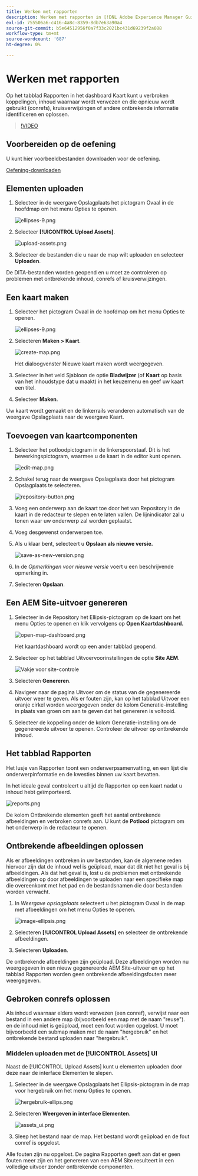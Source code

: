 ```yaml
---
title: Werken met rapporten
description: Werken met rapporten in [!DNL Adobe Experience Manager Guides]
exl-id: 755506a6-c416-4a8c-8359-8db7e63a90a4
source-git-commit: b5e64512956f0a7f33c2021bc431d69239f2a088
workflow-type: tm+mt
source-wordcount: '687'
ht-degree: 0%

---
```


# Werken met rapporten

Op het tabblad Rapporten in het dashboard Kaart kunt u verbroken koppelingen, inhoud waarnaar wordt verwezen en die opnieuw wordt gebruikt (conrefs), kruisverwijzingen of andere ontbrekende informatie identificeren en oplossen.

>[!VIDEO](https://video.tv.adobe.com/v/339039)

## Voorbereiden op de oefening

U kunt hier voorbeeldbestanden downloaden voor de oefening.

[Oefening-downloaden](assets/exercises/working-with-reports.zip)

## Elementen uploaden

1. Selecteer in de weergave Opslagplaats het pictogram Ovaal in de hoofdmap om het menu Opties te openen.

   ![ellipses-9.png](images/ellipses-9.png)

2. Selecteer **[!UICONTROL Upload Assets]**.

   ![upload-assets.png](images/upload-assets.png)

3. Selecteer de bestanden die u naar de map wilt uploaden en selecteer **Uploaden**.

De DITA-bestanden worden geopend en u moet ze controleren op problemen met ontbrekende inhoud, conrefs of kruisverwijzingen.

## Een kaart maken

1. Selecteer het pictogram Ovaal in de hoofdmap om het menu Opties te openen.

   ![ellipses-9.png](images/ellipses-9.png)

2. Selecteren **Maken > Kaart**.

   ![create-map.png](images/create-map.png)

   Het dialoogvenster Nieuwe kaart maken wordt weergegeven.

3. Selecteer in het veld Sjabloon de optie **Bladwijzer** (of **Kaart** op basis van het inhoudstype dat u maakt) in het keuzemenu en geef uw kaart een titel.

4. Selecteer **Maken**.

Uw kaart wordt gemaakt en de linkerrails veranderen automatisch van de weergave Opslagplaats naar de weergave Kaart.

## Toevoegen van kaartcomponenten

1. Selecteer het potloodpictogram in de linkerspoorstaaf.
Dit is het bewerkingspictogram, waarmee u de kaart in de editor kunt openen.

   ![edit-map.png](images/edit-map.png)

2. Schakel terug naar de weergave Opslagplaats door het pictogram Opslagplaats te selecteren.

   ![repository-button.png](images/repository-button.png)

3. Voeg een onderwerp aan de kaart toe door het van Repository in de kaart in de redacteur te slepen en te laten vallen.
De lijnindicator zal u tonen waar uw onderwerp zal worden geplaatst.

4. Voeg desgewenst onderwerpen toe.

5. Als u klaar bent, selecteert u **Opslaan als nieuwe versie.**

   ![save-as-new-version.png](images/save-as-new-version.png)

6. In de *Opmerkingen voor nieuwe versie* voert u een beschrijvende opmerking in.

7. Selecteren **Opslaan**.

## Een AEM Site-uitvoer genereren

1. Selecteer in de Repository het Ellipsis-pictogram op de kaart om het menu Opties te openen en klik vervolgens op **Open Kaartdashboard.**

   ![open-map-dashboard.png](images/open-map-dashboard.png)

   Het kaartdashboard wordt op een ander tabblad geopend.
2. Selecteer op het tabblad Uitvoervoorinstellingen de optie **Site AEM**.

   ![Vakje voor site-controle](images/aem-site-checkbox.png)

3. Selecteren **Genereren**.

4. Navigeer naar de pagina Uitvoer om de status van de gegenereerde uitvoer weer te geven.
Als er fouten zijn, kan op het tabblad Uitvoer een oranje cirkel worden weergegeven onder de kolom Generatie-instelling in plaats van groen om aan te geven dat het genereren is voltooid.

5. Selecteer de koppeling onder de kolom Generatie-instelling om de gegenereerde uitvoer te openen.
Controleer de uitvoer op ontbrekende inhoud.

## Het tabblad Rapporten

Het lusje van Rapporten toont een onderwerpsamenvatting, en een lijst die onderwerpinformatie en de kwesties binnen uw kaart bevatten.

In het ideale geval controleert u altijd de Rapporten op een kaart nadat u inhoud hebt geïmporteerd.

![reports.png](images/reports.png)

De kolom Ontbrekende elementen geeft het aantal ontbrekende afbeeldingen en verbroken conrefs aan. U kunt de **Potlood** pictogram om het onderwerp in de redacteur te openen.

## Ontbrekende afbeeldingen oplossen

Als er afbeeldingen ontbreken in uw bestanden, kan de algemene reden hiervoor zijn dat de inhoud wel is geüpload, maar dat dit niet het geval is bij afbeeldingen. Als dat het geval is, lost u de problemen met ontbrekende afbeeldingen op door afbeeldingen te uploaden naar een specifieke map die overeenkomt met het pad en de bestandsnamen die door bestanden worden verwacht.

1. In *Weergave opslagplaats* selecteert u het pictogram Ovaal in de map met afbeeldingen om het menu Opties te openen.

   ![image-ellipsis.png](images/image-ellipsis.png)

2. Selecteren **[!UICONTROL Upload Assets]** en selecteer de ontbrekende afbeeldingen.

3. Selecteren **Uploaden**.

De ontbrekende afbeeldingen zijn geüpload. Deze afbeeldingen worden nu weergegeven in een nieuw gegenereerde AEM Site-uitvoer en op het tabblad Rapporten worden geen ontbrekende afbeeldingsfouten meer weergegeven.

## Gebroken conrefs oplossen

Als inhoud waarnaar elders wordt verwezen (een conref), verwijst naar een bestand in een andere map (bijvoorbeeld een map met de naam &quot;reuse&quot;). en de inhoud niet is geüpload, moet een fout worden opgelost. U moet bijvoorbeeld een submap maken met de naam &quot;hergebruik&quot; en het ontbrekende bestand uploaden naar &quot;hergebruik&quot;.

### Middelen uploaden met de [!UICONTROL Assets] UI

Naast de [!UICONTROL Upload Assets] kunt u elementen uploaden door deze naar de interface Elementen te slepen.

1. Selecteer in de weergave Opslagplaats het Ellipsis-pictogram in de map voor hergebruik om het menu Opties te openen.

   ![hergebruik-ellips.png](images/reuse-ellipsis.png)

2. Selecteren **Weergeven in interface Elementen**.

   ![assets_ui.png](images/assets_ui.png)

3. Sleep het bestand naar de map.
Het bestand wordt geüpload en de fout conref is opgelost.

Alle fouten zijn nu opgelost. De pagina Rapporten geeft aan dat er geen fouten meer zijn en het genereren van een AEM Site resulteert in een volledige uitvoer zonder ontbrekende componenten.
